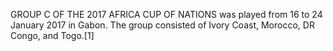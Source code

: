 GROUP C OF THE 2017 AFRICA CUP OF NATIONS was played from 16 to 24 January 2017 in Gabon. The group consisted of Ivory Coast, Morocco, DR Congo, and Togo.[1]
